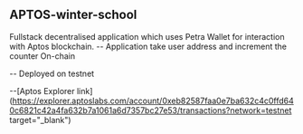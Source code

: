 ## APTOS-winter-school

Fullstack decentralised application which uses Petra Wallet for interaction with Aptos blockchain.
-- Application take user address and increment the counter On-chain 

-- Deployed on testnet 

--[Aptos Explorer link](https://explorer.aptoslabs.com/account/0xeb82587faa0e7ba632c4c0ffd640c6821c42a4fa632b7a1061a6d7357bc27e53/transactions?network=testnet target="_blank")